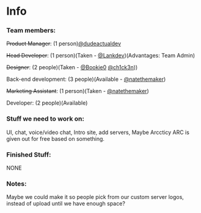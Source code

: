 # Info
### Team members:
~~Product Manager~~: (1 person)[@dudeactualdev](https://replit.com/@dudeactualdev/)

~~Head Developer~~: (1 person)(Taken - [@Lankdev](https://replit.com/@Lankdev/))(Advantages: Team Admin)

~~Designer~~: (2 people)(Taken - [@Bookie0](https://replit.com/@Bookie0/) [@ch1ck3n](https://replit.com/@ch1ck3n/))) 

Back-end development: (3 people)(Available - [@natethemaker](https://replit.com/@natethemaker))

~~Marketing Assistant~~: (1 person)(Taken - [@natethemaker](https://replit.com/@natethemaker))

Developer: (2 people)(Available)

### Stuff we need to work on:
UI, chat, voice/video chat, Intro site, add servers, Maybe Arccticy ARC is given out for free based on something.

### Finished Stuff:
NONE

### Notes:
Maybe we could make it so people pick from our custom server logos, instead of upload until we have enough space?
